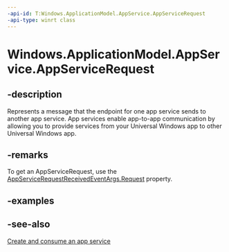 ```yaml
---
-api-id: T:Windows.ApplicationModel.AppService.AppServiceRequest
-api-type: winrt class
---
```


<!-- Class syntax.
public class AppServiceRequest : Windows.ApplicationModel.AppService.IAppServiceRequest
-->

# Windows.ApplicationModel.AppService.AppServiceRequest

## -description
Represents a message that the endpoint for one app service sends to another app service. App services enable app-to-app communication by allowing you to provide services from your Universal Windows app to other Universal Windows app.

## -remarks
To get an AppServiceRequest, use the [AppServiceRequestReceivedEventArgs.Request](appservicerequestreceivedeventargs_request.md) property.

## -examples

## -see-also
[Create and consume an app service](https://docs.microsoft.com/windows/uwp/launch-resume/how-to-create-and-consume-an-app-service)
